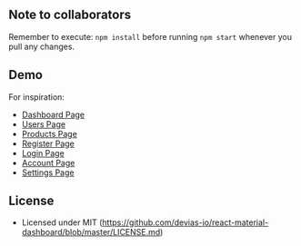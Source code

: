 ## Note to collaborators

Remember to execute: `npm install` before running `npm start` whenever you pull any changes.                                 

## Demo

For inspiration: 

- [Dashboard Page](https://material-kit-react.devias.io/app/dashboard)
- [Users Page](https://material-kit-react.devias.io/app/customers)
- [Products Page](https://material-kit-react.devias.io/app/products)
- [Register Page](https://material-kit-react.devias.io/register)
- [Login Page](https://material-kit-react.devias.io/login)
- [Account Page](https://material-kit-react.devias.io/app/account)
- [Settings Page](https://material-kit-react.devias.io/app/settings)

## License

- Licensed under MIT (https://github.com/devias-io/react-material-dashboard/blob/master/LICENSE.md)
